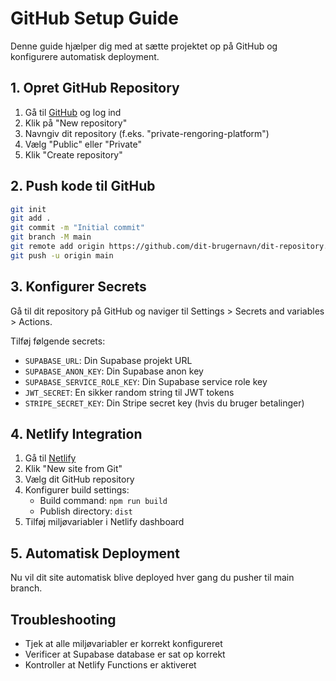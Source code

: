 # GitHub Setup Guide

Denne guide hjælper dig med at sætte projektet op på GitHub og konfigurere automatisk deployment.

## 1. Opret GitHub Repository

1. Gå til [GitHub](https://github.com) og log ind
2. Klik på "New repository"
3. Navngiv dit repository (f.eks. "private-rengoring-platform")
4. Vælg "Public" eller "Private"
5. Klik "Create repository"

## 2. Push kode til GitHub

```bash
git init
git add .
git commit -m "Initial commit"
git branch -M main
git remote add origin https://github.com/dit-brugernavn/dit-repository.git
git push -u origin main
```

## 3. Konfigurer Secrets

Gå til dit repository på GitHub og naviger til Settings > Secrets and variables > Actions.

Tilføj følgende secrets:

- `SUPABASE_URL`: Din Supabase projekt URL
- `SUPABASE_ANON_KEY`: Din Supabase anon key
- `SUPABASE_SERVICE_ROLE_KEY`: Din Supabase service role key
- `JWT_SECRET`: En sikker random string til JWT tokens
- `STRIPE_SECRET_KEY`: Din Stripe secret key (hvis du bruger betalinger)

## 4. Netlify Integration

1. Gå til [Netlify](https://netlify.com)
2. Klik "New site from Git"
3. Vælg dit GitHub repository
4. Konfigurer build settings:
   - Build command: `npm run build`
   - Publish directory: `dist`
5. Tilføj miljøvariabler i Netlify dashboard

## 5. Automatisk Deployment

Nu vil dit site automatisk blive deployed hver gang du pusher til main branch.

## Troubleshooting

- Tjek at alle miljøvariabler er korrekt konfigureret
- Verificer at Supabase database er sat op korrekt
- Kontroller at Netlify Functions er aktiveret